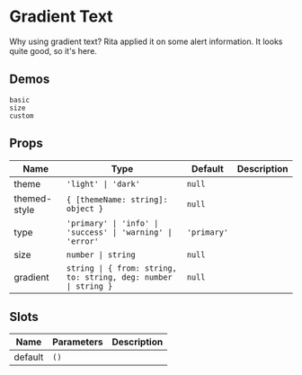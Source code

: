 # Gradient Text
Why using gradient text? Rita applied it on some alert information. It looks quite good, so it's here.

## Demos

```demo
basic
size
custom
```

## Props
|Name|Type|Default|Description|
|-|-|-|-|
|theme|`'light' \| 'dark'`|`null`||
|themed-style|`{ [themeName: string]: object }`|`null`||
|type|`'primary' \| 'info' \| 'success' \| 'warning' \| 'error'`|`'primary'`||
|size|`number \| string`|`null`||
|gradient|`string \| { from: string, to: string, deg: number \| string }`|`null`||

## Slots
|Name|Parameters|Description|
|-|-|-|
|default|`()`||
